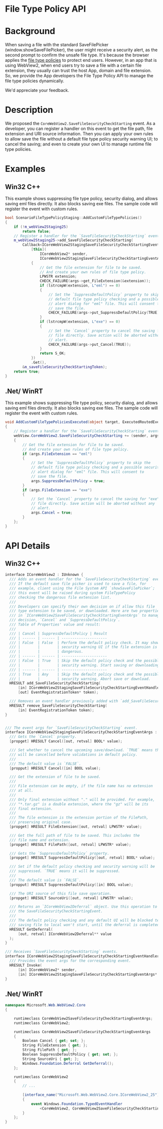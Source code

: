 File Type Policy API
===

# Background
When saving a file with the standard SaveFilePicker (window.showSaveFilePicker),
the user might receive a security alert, as the second prompt to confirm the unsafe file type.
It's because the browser applies the [file type policies](https://learn.microsoft.com/en-us/deployedge/microsoft-edge-security-downloads-interruptions#file-types-requiring-a-gesture)
to protect end users. However, in an app that is using WebView2, when end users try
to save a file with a certain file extension, they usually can trust the
host App, domain and file extension. So, we provide the App developers the
File Type Policy API to manage the file type policies dynamically.

We'd appreciate your feedback.

# Description

We proposed the `CoreWebView2.SaveFileSecurityCheckStarting` event. As a developer, you can register a handler on
this event to get the file path, file extension and URI source information. Then you can apply your own
rules to allow save the file without a default file type policy security warning UI;
to cancel the saving; and even to create your own UI to manage runtime 
file type policies.

# Examples
## Win32 C++ 
This example shows suppressing file type policy, security dialog, and 
allows saving eml files directly. It also blocks saving exe files.
The sample code will register the event with custom rules.
```c++
bool ScenarioFileTypePolicyStaging::AddCustomFileTypePolicies()
{
    if (!m_webView2Staging25)
        return false;
    // Register a handler for the `SaveFileSecurityCheckStarting` event.
    m_webView2Staging25->add_SaveFileSecurityCheckStarting(
        Callback<ICoreWebView2StagingSaveFileSecurityCheckStartingEventHandler>(
            [this](
                ICoreWebView2* sender,
                ICoreWebView2StagingSaveFileSecurityCheckStartingEventArgs* args) -> HRESULT
            {
                // Get the file extension for file to be saved.
                // And create your own rules of file type policy.
                LPWSTR extension;
                CHECK_FAILURE(args->get_FileExtension(&extension));
                if (lstrcmpW(extension, L"eml") == 0)
                {
                    // Set the `SuppressDefaultPolicy` property to skip the
                    // default file type policy checking and a possible security
                    // alert dialog for "eml" file. This will consent to
                    // save the file.
                    CHECK_FAILURE(args->put_SuppressDefaultPolicy(TRUE));
                }
                if (lstrcmpW(extension, L"exe") == 0)
                {
                    // Set the `Cancel` property to cancel the saving for "exe"
                    // file directly. Save action will be aborted without any
                    // alert.
                    CHECK_FAILURE(args->put_Cancel(TRUE));
                }
                return S_OK;
            })
            .Get(),
        &m_saveFileSecurityCheckStartingToken);
    return true;
}
```

## .Net/ WinRT
This example shows suppressing file type policy, security dialog, and 
allows saving eml files directly. It also blocks saving exe files.
The sample code will register the event with custom rules.
```c#
void AddCustomFileTypePoliciesExecuted(object target, ExecutedRoutedEventArgs e)
{
    // Register a handler for the `SaveFileSecurityCheckStarting` event.
    webView.CoreWebView2.SaveFileSecurityCheckStarting += (sender, args) =>
    {
        // Get the file extension for file to be saved.
        // And create your own rules of file type policy.
        if (args.FileExtension == "eml")
        {
            // Set the `SuppressDefaultPolicy` property to skip the
            // default file type policy checking and a possible security
            // alert dialog for "eml" file. This will consent to
            // save the file.
            args.SuppressDefaultPolicy = true;
        }
        if (args.FileExtension == "exe")
        {
            // Set the `Cancel` property to cancel the saving for "exe"
            // file directly. Save action will be aborted without any
            // alert.
            args.Cancel = true;
        }
    };
}
```

# API Details
## Win32 C++
```c++
interface ICoreWebView2 : IUnknown {
  /// Adds an event handler for the `SaveFileSecurityCheckStarting` event.
  /// If the default save file picker is used to save a file, for
  /// example, client using the File System API `showSaveFilePicker`;
  /// this event will be raised during system FileTypePolicy
  /// checking the dangerous file extension list.
  /// 
  /// Developers can specify their own decision on if allow this file 
  /// type extension to be saved, or downloaded. Here are two properties
  /// in `ICoreWebView2SaveFileSecurityCheckStartingEventArgs` to manage the 
  /// decision, `Cancel` and `SuppressDefaultPolicy`.
  /// Table of Properties' value and result:
  /// 
  /// | Cancel | SuppressDefaultPolicy | Result
  /// | ------ | ------ | ---------------------  
  /// | False  | False  | Perform the default policy check. It may show the
  /// |        |        | security warning UI if the file extension is 
  /// |        |        | dangerous.
  /// | ------ | ------ | --------------------- 
  /// | False  | True   | Skip the default policy check and the possible
  /// |        |        | security warning. Start saving or downloading.
  /// | ------ | ------ | --------------------- 
  /// | True   | Any    | Skip the default policy check and the possible
  /// |        |        | security warning. Abort save or download.
  HRESULT add_SaveFileSecurityCheckStarting(
      [in] ICoreWebView2StagingSaveFileSecurityCheckStartingEventHandler* eventHandler,
      [out] EventRegistrationToken* token);

  /// Removes an event handler previously added with `add_SaveFileSecurityCheckStarting`.
  HRESULT remove_SaveFileSecurityCheckStarting(
      [in] EventRegistrationToken token);
}


/// The event args for `SaveFileSecurityCheckStarting` event.
interface ICoreWebView2StagingSaveFileSecurityCheckStartingEventArgs : IUnknown {
  /// Gets the `Cancel` property.
  [propget] HRESULT Cancel([out, retval] BOOL* value);

  /// Set whether to cancel the upcoming save/download. `TRUE` means the action 
  /// will be cancelled before validations in default policy.
  /// 
  /// The default value is `FALSE`.
  [propput] HRESULT Cancel([in] BOOL value);

  /// Get the extension of file to be saved.
  ///
  /// File extension can be empty, if the file name has no extension
  /// at all.
  ///
  /// Only final extension without "." will be provided. For example,
  /// "*.tar.gz" is a double extension, where the "gz" will be its
  /// final extension.
  ///
  /// The file extension is the extension portion of the FilePath,
  /// preserving original case.
  [propget] HRESULT FileExtension([out, retval] LPWSTR* value);

  /// Get the full path of file to be saved. This includes the
  /// file name and extension.
  [propget] HRESULT FilePath([out, retval] LPWSTR* value);

  /// Gets the `SuppressDefaultPolicy` property.
  [propget] HRESULT SuppressDefaultPolicy([out, retval] BOOL* value);

  /// Set if the default policy checking and security warning will be
  /// suppressed. `TRUE` means it will be suppressed. 
  /// 
  /// The default value is `FALSE`.
  [propput] HRESULT SuppressDefaultPolicy([in] BOOL value);

  /// The URI source of this file save operation.
  [propget] HRESULT SourceUri([out, retval] LPWSTR* value);

  /// Returns an `ICoreWebView2Deferral` object. Use this operation to complete
  /// the SaveFileSecurityCheckStartingEvent.
  ///
  /// The default policy checking and any default UI will be blocked temporarily,
  /// saving file to local won't start, until the deferral is completed.
  HRESULT GetDeferral(
      [out, retval] ICoreWebView2Deferral** value
  );
}

/// Receives `SaveFileSecurityCheckStarting` events.
interface ICoreWebView2StagingSaveFileSecurityCheckStartingEventHandler : IUnknown {
  /// Provides the event args for the corresponding event.
  HRESULT Invoke(
      [in] ICoreWebView2* sender,
      [in] ICoreWebView2StagingSaveFileSecurityCheckStartingEventArgs* args);
}
```

## .Net/ WinRT
```c# (but really MIDL3)
namespace Microsoft.Web.WebView2.Core
{

    runtimeclass CoreWebView2SaveFileSecurityCheckStartingEventArgs; 
    runtimeclass CoreWebView2;

    runtimeclass CoreWebView2SaveFileSecurityCheckStartingEventArgs
    {
        Boolean Cancel { get; set; };
        String FileExtension { get; };
        String FilePath { get; };
        Boolean SuppressDefaultPolicy { get; set; };
        String SourceUri { get; };
        Windows.Foundation.Deferral GetDeferral();
    };

    runtimeclass CoreWebView2
    {
        // ...
        
        [interface_name("Microsoft.Web.WebView2.Core.ICoreWebView2_25")]
        {
            event Windows.Foundation.TypedEventHandler
                <CoreWebView2, CoreWebView2SaveFileSecurityCheckStartingEventArgs> SaveFileSecurityCheckStarting;
        }
    };
}
```
